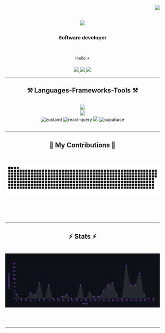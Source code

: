 <img align="right" src="https://visitor-badge.laobi.icu/badge?page_id=salesp07.salesp07" />

<h1 align="center">
    <img src="https://readme-typing-svg.herokuapp.com/?font=Righteous&size=35&center=true&vCenter=true&width=500&height=70&duration=4000&lines=Hi+There!+👋;+I'm+Ja'farxon+Saidumarov!;" />
</h1>

<h3 align="center">Software developer </h3>

<br/>

<div align="center">
 
Hello
 ⚡ 
 
 </div>
 
<div align="center"> 
  <a href="#">
    <img src="https://img.shields.io/badge/Gmail-333333?style=for-the-badge&logo=gmail&logoColor=red" />
  </a>
  <a href="https://www.linkedin.com/in/ja%E2%80%99farxon-saidumarov-bab317296/" target="_blank">
    <img src="https://img.shields.io/badge/LinkedIn-0077B5?style=for-the-badge&logo=linkedin&logoColor=white" target="_blank" />
  </a>
  <a href="https://jafarxon.uz" target="_blank">
     <img src="https://img.shields.io/badge/Portfolio-FF5722?style=for-the-badge&logo=todoist&logoColor=white" target="_blank" /> <!-- sqlite, safari, google-chrome are other good icon options -->
  </a>
</div>

 <hr/>
 
<h2 align="center">⚒️ Languages-Frameworks-Tools ⚒️</h2>
<br/>
<div align="center">
    <img src="https://skillicons.dev/icons?i=nodejs,javascript,typescript,react,next,express,firebase,mongodb,redux" /><br>
    <img src="https://skillicons.dev/icons?i=html,css,bootstrap,sass,tailwindcss,mui,figma,git,github,linux" /><br>
    <img src="https://camo.githubusercontent.com/9d6872a08d82b7e450a7ebb8e494b1458b399ce59378b1e11a86fd4bb4c1ea3e/68747470733a2f2f6d656469612e6465762e746f2f63646e2d6367692f696d6167652f77696474683d313030302c6865696768743d3432302c6669743d636f7665722c677261766974793d6175746f2c666f726d61743d6175746f2f68747470732533412532462532466465762d746f2d75706c6f6164732e73332e616d617a6f6e6177732e636f6d253246692532466c6674677a77677a793867327538767177736f322e706e67" 
    alt="zustand" height="80" style=border-radius: 10px;" />
    <img src="https://miro.medium.com/v2/resize:fit:828/format:webp/1*elhu-42TzQEdsFjKDbQhhA.png" alt="react-query" height="80" />
    <img src="https://egghead.io/_next/image?url=https%3A%2F%2Fd2eip9sf3oo6c2.cloudfront.net%2Fplaylists%2Fsquare_covers%2F000%2F505%2F265%2Ffull%2Fchakra-lv1.png&w=640&q=100"  height="80" />
    <img src="https://play-lh.googleusercontent.com/f93XWNTUzWLsm0ulRJWHrZR_gG87PPaTg2ubX8JiCgJMiEl4M3RYxiyouUNQ189aaWo=w240-h480-rw" alt="supabase"  height="70" />
</div>

<br/>
<hr/>

<div align="center">
  <h2>🐍 My Contributions 🐍</h2>
  <br>
 <p align="center">
 <img width="1000" src="assets/github-snake.svg" alt="snake"/>
</p>
  
  <br/><br/><br/>
</div>

<hr/>

<h2 align="center">⚡ Stats ⚡</h2>
<br>
<div align=center>
  <img  src="/assets/graph.svg" />
</div>

<br/><br/>

<hr/>

<br/>
